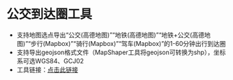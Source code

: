 # 公交到达圈工具
- 支持地图选点导出“公交(高德地图)”“地铁(高德地图)”“地铁+公交(高德地图)”“步行(Mapbox)”“骑行(Mapbox)”“驾车(Mapbox)”的1-60分钟出行到达圈
- 支持导出geojson格式文件（MapShaper工具将geojson可转换为shp），坐标系可选WGS84、GCJ02
- 工具链接：[点击此链接](https://ni1o1.github.io/amapreachcircle/)
